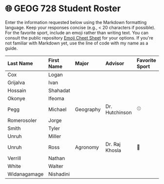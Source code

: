 # 🌐 GEOG 728 Student Roster

Enter the information requested below using the Markdown formatting language.  Keep your responses concise (e.g., < 20 characters if possible).  For the favorite sport, include an emoji rather than writing text.  You can consult the public repository [Emoji Cheet Sheet](https://github.com/ikatyang/emoji-cheat-sheet) for your options.  If you're not familiar with Markdown yet, use the line of code with my name as a guide.

| Last Name                    | First Name                   | Major                        | Advisor                      | Favorite Sport               |
| :--------------------------- | :--------------------------- | :--------------------------- | :--------------------------- | :--------------------------- |
| Cox | Logan |
| Grijalva | Ivan |
| Hossain | Shahadat |
| Okonye | Ifeoma |
| Pegg | Michael | Geography | Dr. Hutchinson | :baseball: |
| Romerosoler | Jorge |
| Smith | Tyler |
| Unruh | Miller |
| Unruh | Ross | Agronomy | Dr. Raj Khosla | 🥏 |
| Verrill | Nathan |
| White | Walter | 
| Widanagamage | Nishadini |
